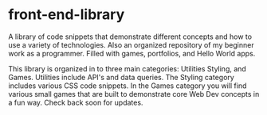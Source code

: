 # front-end-library
A library of code snippets that demonstrate different concepts and how to use a variety of technologies. Also an organized repository of my beginner work as a programmer. Filled with games, portfolios, and Hello World apps.

This library is organized in to three main categories: Utilities Styling, and Games. Utilities include API's and data queries. The Styling category includes various CSS code snippets. In the Games category you will find various small games that are built to demonstrate core Web Dev concepts in a fun way.
Check back soon for updates.
